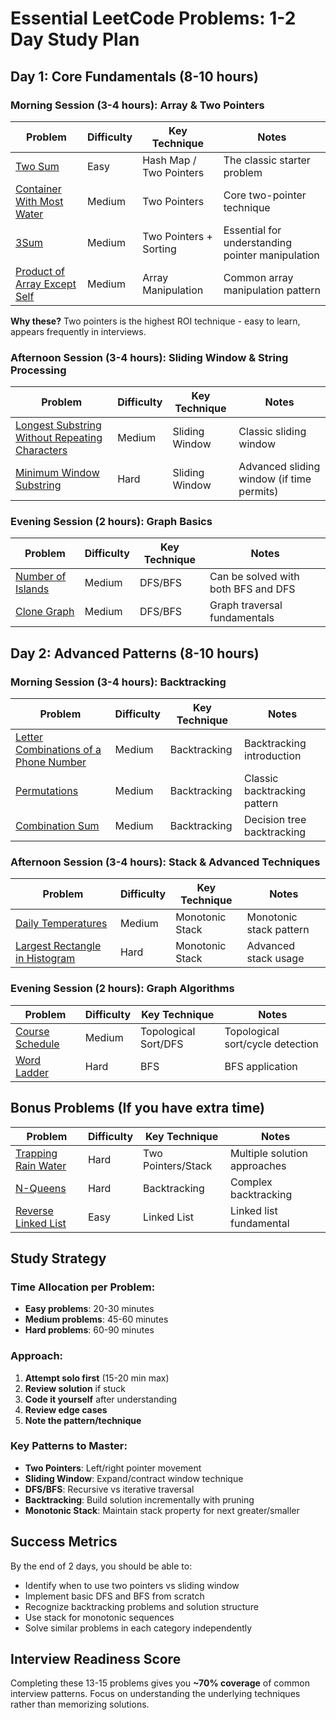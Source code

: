 # Essential LeetCode Problems: 1-2 Day Study Plan

## Day 1: Core Fundamentals (8-10 hours)

### Morning Session (3-4 hours): Array & Two Pointers

| Problem                                                                         | Difficulty | Key Technique           | Notes                                            |
| ------------------------------------------------------------------------------- | ---------- | ----------------------- | ------------------------------------------------ |
| [Two Sum](problems/001-two-sum.ipynb)                                           | Easy       | Hash Map / Two Pointers | The classic starter problem                      |
| [Container With Most Water](problems/011-container-with-most-water.ipynb)       | Medium     | Two Pointers            | Core two-pointer technique                       |
| [3Sum](problems/015-3sum.ipynb)                                                 | Medium     | Two Pointers + Sorting  | Essential for understanding pointer manipulation |
| [Product of Array Except Self](problems/238-product-of-array-except-self.ipynb) | Medium     | Array Manipulation      | Common array manipulation pattern                |

**Why these?** Two pointers is the highest ROI technique - easy to learn, appears frequently in interviews.

### Afternoon Session (3-4 hours): Sliding Window & String Processing

| Problem                                                                                | Difficulty | Key Technique  | Notes                                     |
| -------------------------------------------------------------------------------------- | ---------- | -------------- | ----------------------------------------- |
| [Longest Substring Without Repeating Characters](problems/003-longest-substring.ipynb) | Medium     | Sliding Window | Classic sliding window                    |
| [Minimum Window Substring](problems/076-minimum-window-substring.ipynb)                | Hard       | Sliding Window | Advanced sliding window (if time permits) |

### Evening Session (2 hours): Graph Basics

| Problem                                                   | Difficulty | Key Technique | Notes                               |
| --------------------------------------------------------- | ---------- | ------------- | ----------------------------------- |
| [Number of Islands](problems/200-number-of-islands.ipynb) | Medium     | DFS/BFS       | Can be solved with both BFS and DFS |
| [Clone Graph](problems/133-clone-graph.ipynb)             | Medium     | DFS/BFS       | Graph traversal fundamentals        |

## Day 2: Advanced Patterns (8-10 hours)

### Morning Session (3-4 hours): Backtracking

| Problem                                                                                           | Difficulty | Key Technique | Notes                        |
| ------------------------------------------------------------------------------------------------- | ---------- | ------------- | ---------------------------- |
| [Letter Combinations of a Phone Number](problems/017-letter-combinations-of-a-phone-number.ipynb) | Medium     | Backtracking  | Backtracking introduction    |
| [Permutations](problems/046-permutations.ipynb)                                                   | Medium     | Backtracking  | Classic backtracking pattern |
| [Combination Sum](problems/039-combination-sum.ipynb)                                             | Medium     | Backtracking  | Decision tree backtracking   |

### Afternoon Session (3-4 hours): Stack & Advanced Techniques

| Problem                                                                             | Difficulty | Key Technique   | Notes                   |
| ----------------------------------------------------------------------------------- | ---------- | --------------- | ----------------------- |
| [Daily Temperatures](problems/739-daily-temperature.ipynb)                          | Medium     | Monotonic Stack | Monotonic stack pattern |
| [Largest Rectangle in Histogram](problems/084-largest-rectangle-in-histogram.ipynb) | Hard       | Monotonic Stack | Advanced stack usage    |

### Evening Session (2 hours): Graph Algorithms

| Problem                                               | Difficulty | Key Technique        | Notes                            |
| ----------------------------------------------------- | ---------- | -------------------- | -------------------------------- |
| [Course Schedule](problems/207-course-schedule.ipynb) | Medium     | Topological Sort/DFS | Topological sort/cycle detection |
| [Word Ladder](problems/127-word-ladder.ipynb)         | Hard       | BFS                  | BFS application                  |

## Bonus Problems (If you have extra time)

| Problem                                                       | Difficulty | Key Technique      | Notes                        |
| ------------------------------------------------------------- | ---------- | ------------------ | ---------------------------- |
| [Trapping Rain Water](problems/042-trapping-rain-water.ipynb) | Hard       | Two Pointers/Stack | Multiple solution approaches |
| [N-Queens](problems/051-n-queens.ipynb)                       | Hard       | Backtracking       | Complex backtracking         |
| [Reverse Linked List](problems/206-reverse-linked-list.ipynb) | Easy       | Linked List        | Linked list fundamental      |

## Study Strategy

### Time Allocation per Problem:

- **Easy problems**: 20-30 minutes
- **Medium problems**: 45-60 minutes
- **Hard problems**: 60-90 minutes

### Approach:

1. **Attempt solo first** (15-20 min max)
2. **Review solution** if stuck
3. **Code it yourself** after understanding
4. **Review edge cases**
5. **Note the pattern/technique**

### Key Patterns to Master:

- **Two Pointers**: Left/right pointer movement
- **Sliding Window**: Expand/contract window technique
- **DFS/BFS**: Recursive vs iterative traversal
- **Backtracking**: Build solution incrementally with pruning
- **Monotonic Stack**: Maintain stack property for next greater/smaller

## Success Metrics

By the end of 2 days, you should be able to:

- Identify when to use two pointers vs sliding window
- Implement basic DFS and BFS from scratch
- Recognize backtracking problems and solution structure
- Use stack for monotonic sequences
- Solve similar problems in each category independently

## Interview Readiness Score

Completing these 13-15 problems gives you **~70% coverage** of common interview patterns. Focus on understanding the underlying techniques rather than memorizing solutions.

